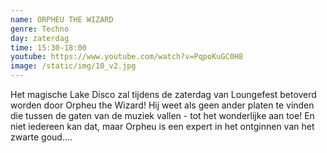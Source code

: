 ```yaml
---
name: ORPHEU THE WIZARD
genre: Techno
day: zaterdag
time: 15:30-18:00
youtube: https://www.youtube.com/watch?v=PqpoKuGC0H8
image: /static/img/10_v2.jpg
---
```

Het magische Lake Disco zal tijdens de zaterdag van Loungefest betoverd worden door Orpheu the Wizard! Hij weet als geen ander platen te vinden die tussen de gaten van de muziek vallen - tot het wonderlijke aan toe! En niet iedereen kan dat, maar Orpheu is een expert in het ontginnen van het zwarte goud….